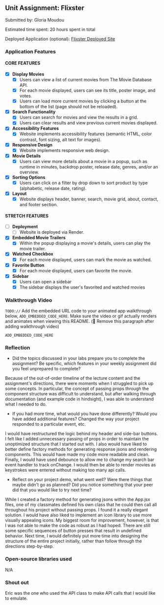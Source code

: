 ## Unit Assignment: Flixster

Submitted by: Gloria Moudou

Estimated time spent: 20 hours spent in total

Deployed Application (optional): [Flixster Deployed Site](ADD_LINK_HERE)

### Application Features

#### CORE FEATURES


- [x] **Display Movies**
  - [x] Users can view a list of current movies from The Movie Database API.
  - [x] For each movie displayed, users can see its title, poster image, and votes.
  - [x] Users can load more current movies by clicking a button at the bottom of the list (page should not be reloaded).
- [x] **Search Functionality**
  - [x] Users can search for movies and view the results in a grid.
  - [x] Users can clear results and view previous current movies displayed.
- [x] **Accessibility Features**
  - [x] Website implements accessibility features (semantic HTML, color contrast, font sizing, alt text for images).
- [x] **Responsive Design**
  - [x] Website implements responsive web design.
- [x] **Movie Details**
  - [x] Users can view more details about a movie in a popup, such as runtime in minutes, backdrop poster, release date, genres, and/or an overview.
- [x] **Sorting Options**
  - [x] Users can click on a filter by drop down to sort product by type (alphabetic, release date, rating).
- [x] **Layout**
  - [x] Website displays header, banner, search, movie grid, about, contact, and footer section.

#### STRETCH FEATURES

- [ ] **Deployment**
  - [ ] Website is deployed via Render.
- [x] **Embedded Movie Trailers**
  - [x] Within the popup displaying a movie's details, users can play the movie trailer.
- [x] **Watched Checkbox**
  - [x] For each movie displayed, users can mark the movie as watched.
- [x] **Favorite Button**
  - [x] For each movie displayed, users can favorite the movie.
- [x] **Sidebar**
  - [x] Users can open a sidebar
  - [x] The sidebar displays the user's favorited and watched movies

### Walkthrough Video

`TODO://` Add the embedded URL code to your animated app walkthrough below, `ADD_EMBEDDED_CODE_HERE`. Make sure the video or gif actually renders and animates when viewing this README. (🚫 Remove this paragraph after adding walkthrough video)

`ADD_EMBEDDED_CODE_HERE`

### Reflection

* Did the topics discussed in your labs prepare you to complete the assignment? Be specific, which features in your weekly assignment did you feel unprepared to complete?

Because of the out-of-order timeline of the lecture content and the assignment's directions, there were moments when I struggled to pick up some concepts. In particular, the concept of passing props through the component structure was difficult to understand, but after walking through documentation (and example code in hindsight), I was able to understand what I needed to do.

* If you had more time, what would you have done differently? Would you have added additional features? Changed the way your project responded to a particular event, etc.

I would have restructured the logic behind my header and side-bar buttons. I felt like I added unnecessary passing of props in order to maintain the unoptimized structure that I started out with. I also would have liked to better define factory methods for generating response jsons and rendering components. This would have made my code more readable and clean. Finally, I would have used debounce to allow me to change my search bar event handler to track onChange. I would then be able to render movies as keystrokes were entered without making too many api calls.

* Reflect on your project demo, what went well? Were there things that maybe didn't go as planned? Did you notice something that your peer did that you would like to try next time?

While I created a factory method for generating jsons within the App.jsx files, one of my classmates defined his own class that he could then call all throughout his project without passing props. I found it a really elegant solution. I would have also liked to implement an icon library to use more visually appealing icons. My biggest room for improvement, however, is that I was not able to make the code as robust as I had hoped. There are still some specific sequences of button presses that result in undefined behavior. Next time, I would definitely put more time into designing the structure of the entire project initially, rather than follow through the directions step-by-step.

### Open-source libraries used

N/A

### Shout out

Eric was the one who used the API class to make API calls that I would like to emulate.
